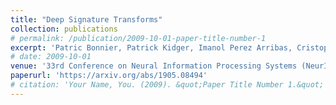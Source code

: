 ```yaml
---
title: "Deep Signature Transforms"
collection: publications
# permalink: /publication/2009-10-01-paper-title-number-1
excerpt: 'Patric Bonnier, Patrick Kidger, Imanol Perez Arribas, Cristopher Salvi, Terry Lyons'
# date: 2009-10-01
venue: '33rd Conference on Neural Information Processing Systems (NeurIPS 2019)'
paperurl: 'https://arxiv.org/abs/1905.08494'
# citation: 'Your Name, You. (2009). &quot;Paper Title Number 1.&quot; <i>Journal 1</i>. 1(1).'
---
```


<!-- The contents above will be part of a list of publications, if the user clicks the link for the publication than the contents of section will be rendered as a full page, allowing you to provide more information about the paper for the reader. When publications are displayed as a single page, the contents of the above "citation" field will automatically be included below this section in a smaller font. -->
